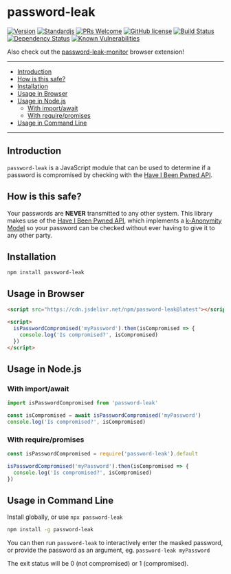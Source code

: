 <!-- markdownlint-disable MD026 -->

# password-leak <!-- omit in toc -->

[![Version](https://img.shields.io/npm/v/password-leak.svg?color=blue)](https://www.npmjs.com/package/password-leak)
[![Standardjs](https://img.shields.io/badge/code_style-standard-blue.svg)](https://standardjs.com)
[![PRs Welcome](https://img.shields.io/badge/PRs-welcome-blue.svg)](https://github.com/mathiscode/password-leak/compare)
[![GitHub license](https://img.shields.io/github/license/mathiscode/password-leak.svg?color=blue)](https://github.com/mathiscode/password-leak/blob/master/LICENSE)
[![Build Status](https://travis-ci.org/mathiscode/password-leak.svg?branch=master)](https://travis-ci.org/mathiscode/password-leak)
[![Dependency Status](https://img.shields.io/david/mathiscode/password-leak.svg)](https://david-dm.org/mathiscode/password-leak)
[![Known Vulnerabilities](https://snyk.io/test/github/mathiscode/password-leak/badge.svg?targetFile=package.json)](https://snyk.io/test/github/mathiscode/password-leak?targetFile=package.json)

Also check out the [password-leak-monitor](https://github.com/mathiscode/password-leak-monitor) browser extension!

---

- [Introduction](#Introduction)
- [How is this safe?](#How-is-this-safe)
- [Installation](#Installation)
- [Usage in Browser](#Usage-in-Browser)
- [Usage in Node.js](#Usage-in-Nodejs)
  - [With import/await](#With-importawait)
  - [With require/promises](#With-requirepromises)
- [Usage in Command Line](#Usage-in-Command-Line)

---

## Introduction

`password-leak` is a JavaScript module that can be used to determine if a password is compromised by checking with the [Have I Been Pwned API](https://haveibeenpwned.com/API/).

## How is this safe?

Your passwords are **NEVER** transmitted to any other system. This library makes use of the [Have I Been Pwned API](https://haveibeenpwned.com/API/), which implements a [k-Anonymity Model](https://en.wikipedia.org/wiki/K-anonymity) so your password can be checked without ever having to give it to any other party.

## Installation

`npm install password-leak`

## Usage in Browser

```html
<script src="https://cdn.jsdelivr.net/npm/password-leak@latest"></script>

<script>
  isPasswordCompromised('myPassword').then(isCompromised => {
    console.log('Is compromised?', isCompromised)
  })
</script>
```

## Usage in Node.js

### With import/await

```js
import isPasswordCompromised from 'password-leak'

const isCompromised = await isPasswordCompromised('myPassword')
console.log('Is compromised?', isCompromised)
```

### With require/promises

```js
const isPasswordCompromised = require('password-leak').default

isPasswordCompromised('myPassword').then(isCompromised => {
  console.log('Is compromised?', isCompromised)
})
```

## Usage in Command Line

Install globally, or use `npx password-leak`

```sh
npm install -g password-leak
```

You can then run `password-leak` to interactively enter the masked password, or provide the password as an argument, eg. `password-leak myPassword`

The exit status will be 0 (not compromised) or 1 (compromised).
